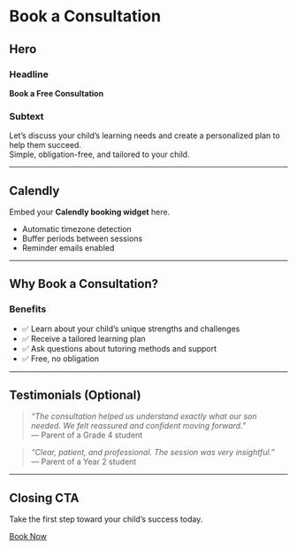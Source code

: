 # Book a Consultation

## Hero

### Headline

**Book a Free Consultation**

### Subtext

Let’s discuss your child’s learning needs and create a personalized plan to help them succeed.  
Simple, obligation-free, and tailored to your child.

---

## Calendly

Embed your **Calendly booking widget** here.

- Automatic timezone detection
- Buffer periods between sessions
- Reminder emails enabled

---

## Why Book a Consultation?

### Benefits

- ✅ Learn about your child’s unique strengths and challenges
- ✅ Receive a tailored learning plan
- ✅ Ask questions about tutoring methods and support
- ✅ Free, no obligation

---

## Testimonials (Optional)

> _“The consultation helped us understand exactly what our son needed. We felt reassured and confident moving forward.”_  
> — Parent of a Grade 4 student

> _“Clear, patient, and professional. The session was very insightful.”_  
> — Parent of a Year 2 student

---

## Closing CTA

Take the first step toward your child’s success today.

[Book Now](#calendly)
